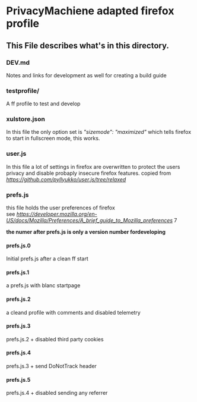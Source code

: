 # PrivacyMachiene adapted firefox profile


## This File describes what's in this directory.

### DEV.md
Notes and links for development as well for creating a build guide 

### testprofile/

A ff profile to test and develop 

### xulstore.json
In this file the only option set is _"sizemode": "maximized"_ which tells firefox to start in fullscreen mode, this works.

### user.js
In this file a lot of settings in firefox are overwritten to protect the users privacy and disable probaply insecure firefox features.
copied from _https://github.com/pyllyukko/user.js/tree/relaxed_

### prefs.js
this file holds the user preferences of firefox  
see _https://developer.mozilla.org/en-US/docs/Mozilla/Preferences/A_brief_guide_to_Mozilla_preferences_ 7
  
__the numer after prefs.js is only a version number fordeveloping__  


#### prefs.js.0
Initial prefs.js after a clean ff start

#### prefs.js.1
a prefs.js with blanc startpage

#### prefs.js.2
a cleand profile with comments and disabled telemetry

#### prefs.js.3
prefs.js.2 + disabled third party cookies

#### prefs.js.4
prefs.js.3 + send DoNotTrack header

#### prefs.js.5
prefs.js.4 + disabled sending any referrer 